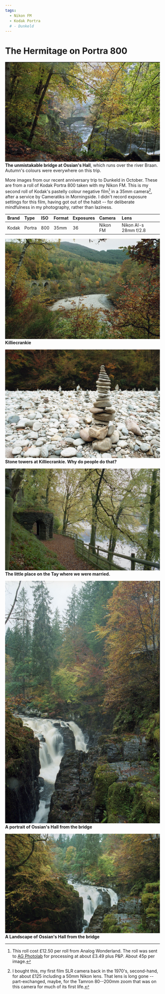 ```yaml
---
tags:
  - Nikon FM
  - Kodak Portra
  # - Dunkeld
---
```

# The Hermitage on Portra 800
![](/img/Kodak-Portra-800-20201109_09424821.jpg)
**The unmistakable bridge at Ossian's Hall**, which runs over the river Braan. Autumn's colours were everywhere on this trip.

More images from our recent anniversary trip to Dunkeld in October. These are from a roll of Kodak Portra 800 taken with my Nikon FM. This is my second roll of Kodak's pastelly colour negative film[^aw] in a 35mm camera[^fm], after a service by Cameratiks in Morningside.  I didn't record exposure settings for this film, having got out of the habit -- for deliberate mindfulness in my photography, rather than laziness.

Brand|Type|ISO|Format|Exposures|Camera|Lens
:----|:---|:--|:-----|:--------|:-----|:----
Kodak|Portra|800|35mm|36|Nikon FM|Nikon AI-s 28mm f/2.8 


![](/img/Kodak-Portra-800-20201109_09004793.jpg)
**Killiecrankie**

![](/img/Kodak-Portra-800-20201109_09022596.jpg)
**Stone towers at Killiecrankie. Why do people do that?**

![](/img/Kodak-Portra-800-20201109_09145595.jpg)
**The little place on the Tay where we were married.**

![](/img/Kodak-Portra-800-20201109_09323769.jpg)
**A portrait of Ossian's Hall from the bridge**

![](/img/Kodak-Portra-800-20201109_09454798.jpg)
**A Landscape of Ossian's Hall from the bridge**

[^aw]: This roll cost £12.50 per roll from Analog Wonderland. The roll was sent to [AG Photolab](https://www.ag-photolab.co.uk/) for processing at about £3.49 plus P&P. About 45p per image.

[^fm]: I bought this, my first film SLR camera back in the 1970's, second-hand, for about £125 including a 50mm Nikon lens. That lens is long gone -- part-exchanged, maybe, for the Tamron 80--200mm zoom that was on this camera for much of its first life.
